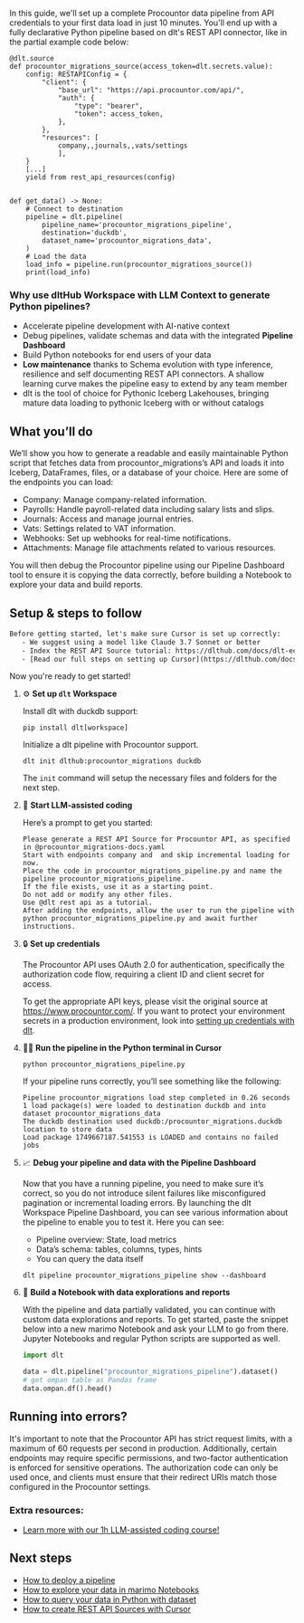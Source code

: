 In this guide, we'll set up a complete Procountor data pipeline from API credentials to your first data load in just 10 minutes. You'll end up with a fully declarative Python pipeline based on dlt's REST API connector, like in the partial example code below:

```python-outcome
@dlt.source
def procountor_migrations_source(access_token=dlt.secrets.value):
    config: RESTAPIConfig = {
        "client": {
            "base_url": "https://api.procountor.com/api/",
            "auth": {
                "type": "bearer",
                "token": access_token,
            },
        },
        "resources": [
            company,,journals,,vats/settings
            ],
    }
    [...]
    yield from rest_api_resources(config)


def get_data() -> None:
    # Connect to destination
    pipeline = dlt.pipeline(
        pipeline_name='procountor_migrations_pipeline',
        destination='duckdb',
        dataset_name='procountor_migrations_data', 
    )
    # Load the data
    load_info = pipeline.run(procountor_migrations_source())
    print(load_info) 
```

### Why use dltHub Workspace with LLM Context to generate Python pipelines?

- Accelerate pipeline development with AI-native context
- Debug pipelines, validate schemas and data with the integrated **Pipeline Dashboard**
- Build Python notebooks for end users of your data
- **Low maintenance** thanks to Schema evolution with type inference, resilience and self documenting REST API connectors. A shallow learning curve makes the pipeline easy to extend by any team member
- dlt is the tool of choice for Pythonic Iceberg Lakehouses, bringing mature data loading to pythonic Iceberg with or without catalogs

## What you’ll do

We’ll show you how to generate a readable and easily maintainable Python script that fetches data from procountor_migrations’s API and loads it into Iceberg, DataFrames, files, or a database of your choice. Here are some of the endpoints you can load:

- Company: Manage company-related information.
- Payrolls: Handle payroll-related data including salary lists and slips.
- Journals: Access and manage journal entries.
- Vats: Settings related to VAT information.
- Webhooks: Set up webhooks for real-time notifications.
- Attachments: Manage file attachments related to various resources.

You will then debug the Procountor pipeline using our Pipeline Dashboard tool to ensure it is copying the data correctly, before building a Notebook to explore your data and build reports.

## Setup & steps to follow

```default
Before getting started, let's make sure Cursor is set up correctly:
   - We suggest using a model like Claude 3.7 Sonnet or better
   - Index the REST API Source tutorial: https://dlthub.com/docs/dlt-ecosystem/verified-sources/rest_api/ and add it to context as **@dlt rest api**
   - [Read our full steps on setting up Cursor](https://dlthub.com/docs/dlt-ecosystem/llm-tooling/cursor-restapi#23-configuring-cursor-with-documentation)
```

Now you're ready to get started!

1. ⚙️ **Set up `dlt` Workspace**
    
    Install dlt with duckdb support:
    ```shell
    pip install dlt[workspace]
    ```

    Initialize a dlt pipeline with Procountor support.
    ```shell
    dlt init dlthub:procountor_migrations duckdb
    ```

    The `init` command will setup the necessary files and folders for the next step.
    
2. 🤠 **Start LLM-assisted coding**
    
    Here’s a prompt to get you started:
    
    ```prompt
    Please generate a REST API Source for Procountor API, as specified in @procountor_migrations-docs.yaml 
    Start with endpoints company and  and skip incremental loading for now. 
    Place the code in procountor_migrations_pipeline.py and name the pipeline procountor_migrations_pipeline. 
    If the file exists, use it as a starting point. 
    Do not add or modify any other files. 
    Use @dlt rest api as a tutorial. 
    After adding the endpoints, allow the user to run the pipeline with python procountor_migrations_pipeline.py and await further instructions.
    ```

    
3. 🔒 **Set up credentials** 
    
    The Procountor API uses OAuth 2.0 for authentication, specifically the authorization code flow, requiring a client ID and client secret for access.
    
    To get the appropriate API keys, please visit the original source at https://www.procountor.com/.
    If you want to protect your environment secrets in a production environment, look into [setting up credentials with dlt](https://dlthub.com/docs/walkthroughs/add_credentials).
    
4. 🏃‍♀️ **Run the pipeline in the Python terminal in Cursor**
    
    ```shell
    python procountor_migrations_pipeline.py
    ```
    
    If your pipeline runs correctly, you’ll see something like the following:
    
    ```shell
    Pipeline procountor_migrations load step completed in 0.26 seconds
    1 load package(s) were loaded to destination duckdb and into dataset procountor_migrations_data
    The duckdb destination used duckdb:/procountor_migrations.duckdb location to store data
    Load package 1749667187.541553 is LOADED and contains no failed jobs
    ```
    
5. 📈 **Debug your pipeline and data with the Pipeline Dashboard**

    Now that you have a running pipeline, you need to make sure it’s correct, so you do not introduce silent failures like misconfigured pagination or incremental loading errors. By launching the dlt Workspace Pipeline Dashboard, you can see various information about the pipeline to enable you to test it. Here you can see:
    - Pipeline overview: State, load metrics
    - Data’s schema: tables, columns, types, hints
    - You can query the data itself
    
    ```shell
    dlt pipeline procountor_migrations_pipeline show --dashboard
    ```
    
6. 🐍 **Build a Notebook with data explorations and reports**

    With the pipeline and data partially validated, you can continue with custom data explorations and reports. To get started, paste the snippet below into a new marimo Notebook and ask your LLM to go from there. Jupyter Notebooks and regular Python scripts are supported as well.

    
    ```python
    import dlt

   data = dlt.pipeline("procountor_migrations_pipeline").dataset()
   # get ompan table as Pandas frame
   data.ompan.df().head()
    ```

## Running into errors?

It's important to note that the Procountor API has strict request limits, with a maximum of 60 requests per second in production. Additionally, certain endpoints may require specific permissions, and two-factor authentication is enforced for sensitive operations. The authorization code can only be used once, and clients must ensure that their redirect URIs match those configured in the Procountor settings.

### Extra resources:

- [Learn more with our 1h LLM-assisted coding course!](https://www.youtube.com/watch?v=GGid70rnJuM)

## Next steps

- [How to deploy a pipeline](https://dlthub.com/docs/walkthroughs/deploy-a-pipeline)
- [How to explore your data in marimo Notebooks](https://dlthub.com/docs/general-usage/dataset-access/marimo)
- [How to query your data in Python with dataset](https://dlthub.com/docs/general-usage/dataset-access/dataset)
- [How to create REST API Sources with Cursor](https://dlthub.com/docs/dlt-ecosystem/llm-tooling/cursor-restapi)